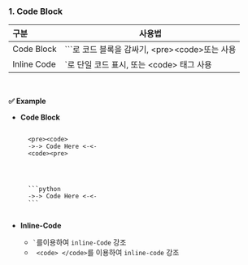 ### 1. Code Block

|구분|사용법|
|:---|---|
|Code Block|&#96;&#96;&#96;로 코드 블록을 감싸기, &lt;pre&gt;&lt;code&gt;또는 사용|
|Inline Code|`로 단일 코드 표시, 또는 &lt;code&gt; 태그 사용|
<br>

**✅ Example**
* **Code Block**
    <pre><code>
    &lt;pre&gt;&lt;code&gt;
    ->-> Code Here <-<-
    &lt;code&gt;&lt;pre&gt;

    </code></pre>
    <pre><code>
    &#96;&#96;&#96;python
    ->-> Code Here <-<-
    &#96;&#96;&#96;
    </code></pre>

* **Inline-Code**

  *  ``` ` ```를이용하여 `inline-Code` 강조 <br>
  * <code> &lt;code&gt; &lt;/code&gt;</code>를 이용하여 <code>inline-code</code> 강조<br>